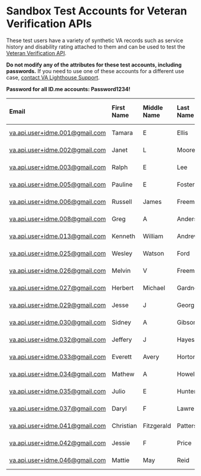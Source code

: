 # Sandbox Test Accounts for Veteran Verification APIs

These test users have a variety of synthetic VA records such as service history and disability rating attached to them and can be used to test the [Veteran Verification API](https://developer.va.gov/explore/verification/docs/veteran_verification?version=current). 

**Do not modify any of the attributes for these test accounts, including passwords.** If you need to use one of these accounts for a different use case, [contact VA Lighthouse Support](https://github.com/department-of-veterans-affairs/vets-api-clients/issues/new/choose).

**Password for all ID.me accounts: Password1234!**

|Email|First Name|Middle Name|Last Name|Sex|Birthdate|SSN|Veteran Verification Status|Veteran Confirmation Status|Disability Rating|
| :--- | :--- | :--- | :--- | :--- | :--- | :--- | :--- | :--- | :--- |
|va.api.user+idme.001@gmail.com|Tamara|E|Ellis|F|1967-06-19|796130115|confirmed|confirmed|40|
|va.api.user+idme.002@gmail.com|Janet|L|Moore|F|1949-05-06|796127677|confirmed|confirmed|50|
|va.api.user+idme.003@gmail.com|Ralph|E|Lee|M|1948-10-30|796378782|confirmed|confirmed|60|
|va.api.user+idme.005@gmail.com|Pauline|E|Foster|F|1976-06-09|796330625|confirmed|confirmed|60|
|va.api.user+idme.006@gmail.com|Russell|James|Freeman|M|1969-11-05|796149080|confirmed|confirmed|30|
|va.api.user+idme.008@gmail.com|Greg|A|Anderson|M|1933-04-05|796121200|not confirmed|not confirmed|50|
|va.api.user+idme.013@gmail.com|Kenneth|William|Andrews|M|1990-02-20|796295980|confirmed|confirmed|40|
|va.api.user+idme.025@gmail.com|Wesley|Watson|Ford|M|1986-05-06|796043735|confirmed|confirmed|100|
|va.api.user+idme.026@gmail.com|Melvin|V|Freeman|M|1971-11-19|796184750|confirmed|confirmed|100|
|va.api.user+idme.027@gmail.com|Herbert|Michael|Gardner|M|1983-02-21|796122369|confirmed|confirmed|40|
|va.api.user+idme.029@gmail.com|Jesse|J|George|M|1950-01-31|796330163|confirmed|confirmed|30|
|va.api.user+idme.030@gmail.com|Sidney|A|Gibson|M|1933-08-04|796127094|confirmed|confirmed|null|
|va.api.user+idme.032@gmail.com|Jeffery|J|Hayes|M|1937-09-25|796131729|confirmed|confirmed|30|
|va.api.user+idme.033@gmail.com|Everett|Avery|Horton|M|1982-04-23|796377148|confirmed|confirmed|null|
|va.api.user+idme.034@gmail.com|Mathew|A|Howell|M|1927-01-18|796131275|confirmed|confirmed|null|
|va.api.user+idme.035@gmail.com|Julio|E|Hunter|M|1951-11-18|796378321|confirmed|confirmed|30|
|va.api.user+idme.037@gmail.com|Daryl|F|Lawrence|M|1953-02-15|796153447|confirmed|confirmed|40|
|va.api.user+idme.041@gmail.com|Christian|Fitzgerald|Patterson|M|1964-03-04|796218467|confirmed|confirmed|10|
|va.api.user+idme.042@gmail.com|Jessie|F|Price|M|1934-04-07|796126978|confirmed|confirmed|10|
|va.api.user+idme.046@gmail.com|Mattie|May|Reid|F|1964-04-14|796109651|confirmed|confirmed|null|
